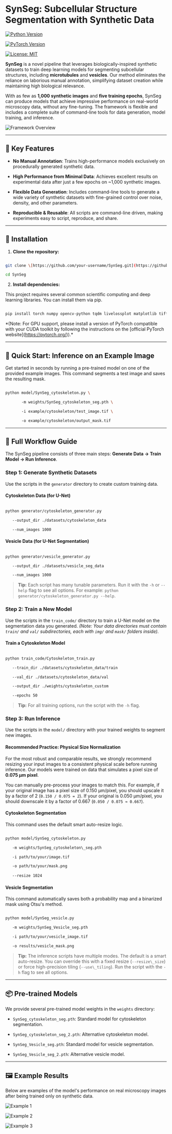 # SynSeg: Subcellular Structure Segmentation with Synthetic Data



[![Python Version](https://img.shields.io/badge/Python-3.8+-blue.svg)](https://www.python.org/downloads/)

[![PyTorch Version](https://img.shields.io/badge/PyTorch-2.0+-ee4c2c.svg)](https://pytorch.org/)

[![License: MIT](https://img.shields.io/badge/License-MIT-yellow.svg)](https://opensource.org/licenses/MIT)



**SynSeg** is a novel pipeline that leverages biologically-inspired synthetic datasets to train deep learning models for segmenting subcellular structures, including **microtubules** and **vesicles**. Our method eliminates the reliance on laborious manual annotation, simplifying dataset creation while maintaining high biological relevance.



With as few as **1,000 synthetic images** and **five training epochs**, SynSeg can produce models that achieve impressive performance on real-world microscopy data, without any fine-tuning. The framework is flexible and includes a complete suite of command-line tools for data generation, model training, and inference.



![Framework Overview](img/img_3.png)



---

## 🌟 Key Features



* **No Manual Annotation**: Trains high-performance models exclusively on procedurally generated synthetic data.

* **High Performance from Minimal Data**: Achieves excellent results on experimental data after just a few epochs on ~1,000 synthetic images.

* **Flexible Data Generation**: Includes command-line tools to generate a wide variety of synthetic datasets with fine-grained control over noise, density, and other parameters.

* **Reproducible & Reusable**: All scripts are command-line driven, making experiments easy to script, reproduce, and share.



---

## 🔧 Installation



1.  **Clone the repository:**

```bash

git clone \[https://github.com/your-username/SynSeg.git](https://github.com/your-username/SynSeg.git)

cd SynSeg

```



2.  **Install dependencies:**

This project requires several common scientific computing and deep learning libraries. You can install them via pip.

```bash

pip install torch numpy opencv-python tqdm livelossplot matplotlib tifffile imagecodecs

```

*(Note: For GPU support, please install a version of PyTorch compatible with your CUDA toolkit by following the instructions on the \[official PyTorch website](https://pytorch.org/)).\*



---

## 🚀 Quick Start: Inference on an Example Image



Get started in seconds by running a pre-trained model on one of the provided example images. This command segments a test image and saves the resulting mask.



```bash

python model/SynSeg_cytoskeleton.py \

       -m weights/SynSeg_cytoskeleton_seg.pth \

       -i example/cytoskeleton/test_image.tif \

       -o example/cytoskeleton/output_mask.tif

```



---

## 📖 Full Workflow Guide



The SynSeg pipeline consists of three main steps: **Generate Data → Train Model → Run Inference**.



### Step 1: Generate Synthetic Datasets



Use the scripts in the `generator` directory to create custom training data.



#### Cytoskeleton Data (for U-Net)

```bash

python generator/cytoskeleton_generator.py 

   --output_dir ./datasets/cytoskeleton_data 

   --num_images 1000

```



#### Vesicle Data (for U-Net Segmentation)

```bash

python generator/vesicle_generator.py

   --output_dir ./datasets/vesicle_seg_data

   --num_images 1000

```

> **Tip:** Each script has many tunable parameters. Run it with the `-h` or `--help` flag to see all options. For example: `python generator/cytoskeleton_generator.py --help`.



### Step 2: Train a New Model



Use the scripts in the `train_code/` directory to train a U-Net model on the segmentation data you generated. *(Note: Your data directories must contain `train/` and `val/` subdirectories, each with `img/` and `mask/` folders inside).*



#### Train a Cytoskeleton Model

```bash

python train_code/Cytoskeleton_train.py

   --train_dir ./datasets/cytoskeleton_data/train

   --val_dir ./datasets/cytoskeleton_data/val

   --output_dir ./weights/cytoskeleton_custom

   --epochs 50

```

> **Tip:** For all training options, run the script with the `-h` flag.



### Step 3: Run Inference



Use the scripts in the `model/` directory with your trained weights to segment new images.



#### Recommended Practice: Physical Size Normalization

For the most robust and comparable results, we strongly recommend resizing your input images to a consistent physical scale before running inference. Our models were trained on data that simulates a pixel size of **0.075 µm pixel**.



You can manually pre-process your images to match this. For example, if your original image has a pixel size of 0.150 µm/pixel, you should upscale it by a factor of 2 (`0.150 / 0.075 = 2`). If your original is 0.050 µm/pixel, you should downscale it by a factor of 0.667 (`0.050 / 0.075 ≈ 0.667`).



#### Cytoskeleton Segmentation

This command uses the default smart auto-resize logic.

```bash

python model/SynSeg_cytoskeleton.py

   -m weights/SynSeg_cytoskeleton\_seg.pth

   -i path/to/your/image.tif

   -o path/to/your/mask.png
   
   --resize 1024

```



#### Vesicle Segmentation

This command automatically saves both a probability map and a binarized mask using Otsu's method.

```bash

python model/SynSeg_vesicle.py

   -m weights/SynSeg_Vesicle_seg.pth

   -i path/to/your/vesicle_image.tif

   -o results/vesicle_mask.png

```

> **Tip:** The inference scripts have multiple modes. The default is a smart auto-resize. You can override this with a fixed resize (`--resize\_size`) or force high-precision tiling (`--use\_tiling`). Run the script with the `-h` flag to see all options.



---

## 📦 Pre-trained Models



We provide several pre-trained model weights in the `weights` directory:



* `SynSeg_cytoskeleton_seg.pth`: Standard model for cytoskeleton segmentation.

* `SynSeg_cytoskeleton_seg_2.pth`: Alternative cytoskeleton model.

* `SynSeg_Vesicle_seg.pth`: Standard model for vesicle segmentation.

* `SynSeg_Vesicle_seg_2.pth`: Alternative vesicle model.



---

## 🖼️ Example Results



Below are examples of the model's performance on real microscopy images after being trained only on synthetic data.



![Example 1](img/img_2.png)

![Example 2](img/img_1.png)

![Example 3](img/img_4.png)

